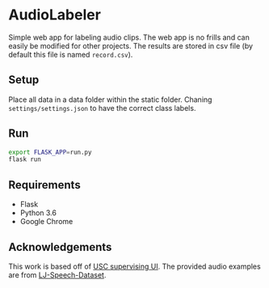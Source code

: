 # AudioLabeler
Simple web app for labeling audio clips.  The web app is no frills and can easily be modified for other projects.  The results are stored in csv file (by default this file is named `record.csv`).


## Setup
Place all data in a data folder within the static folder. Chaning `settings/settings.json` to have the correct class labels.


## Run
```bash
export FLASK_APP=run.py
flask run
```


## Requirements
* Flask
* Python 3.6
* Google Chrome

## Acknowledgements 

This work is based off of [USC supervising UI](https://github.com/USCDataScience/supervising-ui).  The provided audio examples are from [LJ-Speech-Dataset](https://keithito.com/LJ-Speech-Dataset/).